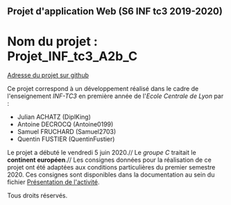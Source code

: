 ## Projet d'application Web (S6 INF tc3 2019-2020)
# Nom du projet : Projet_INF_tc3_A2b_C

[Adresse du projet sur github](https://github.com/QuentinFustier/Projet_INF_tc3_A2b_C)

Ce projet correspond à un développement réalisé dans le cadre de l'enseignement *INF-TC3* en première année de l'*Ecole Centrale de Lyon* par :

* Julian ACHATZ (DiplKing)
* Antoine DECROCQ (Antoine0199)
* Samuel FRUCHARD (Samuel2703)
* Quentin FUSTIER (QuentinFustier)

Le projet a débuté le vendredi 5 juin 2020.//
Le *groupe C* traitait le **continent européen**.//
Les consignes données pour la réalisation de ce projet ont été adaptées aux conditions particulières du premier semestre 2020.
Ces consignes sont disponibles dans la documentation au sein du fichier [Présentation de l'activité](Presentation_de_l_activite_S6.pdf).

Tous droits réservés.
